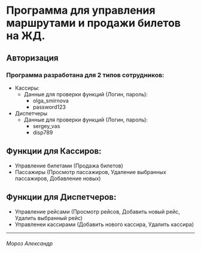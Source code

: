 # Программа для управления маршрутами и продажи билетов на ЖД.
## Авторизация
### Программа разработана для 2 типов сотрудников:
- Кассиры:
  - Данные для проверки функций (Логин, пароль):
    - olga_smirnova
    - password123
- Диспетчеры
  - Данные для проверки функций (Логин, пароль):
    - sergey_vas
    - disp789
## Функции для Кассиров:
- Управление билетами (Продажа билетов)
- Пассажиры (Просмотр пассажиров, Удаление выбранных пассажиров, Добавление новых)
## Функции для Диспетчеров:
- Управление рейсами (Просмотр рейсов, Добавить новый рейс, Удалить выбранный рейс)
- Управленеи кассирами (Добавить нового кассира, Удалить кассира)

---
###### Мороз Александр
